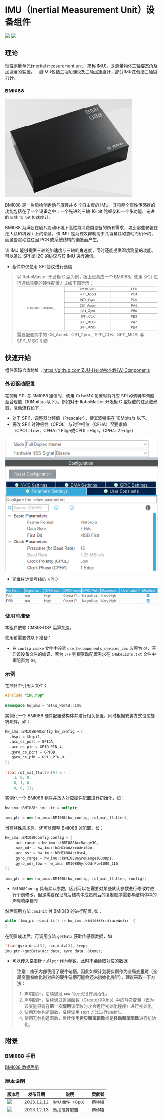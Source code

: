 # IMU（Inertial Measurement Unit）设备组件

<img src = "https://img.shields.io/badge/version-1.0.0-green"><sp> <img src = "https://img.shields.io/badge/author-Caikunzhen-lightgrey">

## 理论

惯性测量单元(Inertial measurement unit，简称 IMU)，是测量物体三轴姿态角及加速度的装置。一般IMU包括三轴陀螺仪及三轴加速度计，部分IMU还包括三轴磁力计。

### BMI088

![image-20231212151943](IMU设备组件.assets/image-20231212151943.png)

BMI088 是一款能检测运动与旋转共 6 个自由度的 IMU。其将两个惯性传感器的功能包括在了一个设备之中：一个先进的三轴 16-bit 陀螺仪和一个多功能、先进的三轴 16-bit 加速度计。

BMI088 为满足在剧烈震动环境下高性能消费类设备的所有需求，如比那些安装在无人机和机器人上的设备。该 IMU 是为有效抑制高于几百赫兹的震动而设计的，而这些震动往往因 PCB 或系统结构的谐振而产生。

该 IMU 能够提供三轴的加速度与三轴的角速度，同时还能提供温度测量的功能。可以通过 SPI 或 I2C 的协议与该 IMU 进行通信。

- 组件中仅使用 SPI 协议进行通信

> 以 RoboMaster 开发板 C 型为例，板上已集成一个 BMI088，使用 `SPI1` 进行通信需要的硬件配置方式如下图所示：
> ![image-20231212152356](IMU设备组件.assets/image-20231212152356.png)
> 需要配置其中的 CS_Accel、CS1_Gyro、SPI1_CLK、SPI1_MOSI 与 SPI1_MISO 引脚

## 快速开始

组件源码仓库地址：<https://github.com/ZJU-HelloWorld/HW-Components>

### 外设驱动配置

在使用 SPI 与 BMI088 通信时，使用 CubeMX 配置时将对应 SPI 的波特率调整至合理值（10Mbits/s 以下）。例如对于 RoboMaster 开发板 C 型板载的红点激光器，驱动流程如下：

* 对于 SPI1，调整器分频值（Prescaler），使其波特率在 10Mbits/s 以下。
* 需改 SPI1 时钟极性（CPOL）与时钟相位（CPHA）至要求值（CPOL=Low，CPHA=1 Edge或CPOL=High，CPHA=2 Edge）

![image-20231212152746](IMU设备组件.assets/image-20231212152746.png)

* 配置片选信号线的 GPIO

![image-20231212153710](IMU设备组件.assets/image-20231212153710.png)

### 使用前准备

本组件依赖 CMSIS-DSP 运算加速。

使用前需要做以下准备：

* 在 `config.cmake` 文件中设置 `use_hwcomponents_devices_imu` 选项为 `ON`，开启该设备文件的编译，若为 `OFF` 则根驱动配置需求在 `CMakeLists.txt` 文件中重配置为 `ON`。

### 示例

在项目中引用头文件：

```cpp
#include "imu.hpp"

namespace hw_imu = hello_world::imu;
```

实例化一个 BMI088 硬件配置结构体并进行相关配置，同时根据安装方式设定旋转矩阵，如：

```cpp
hw_imu::BMI088HWConfig hw_config = {
  .hspi = &hspi1,
  .acc_cs_port = GPIOA,
  .acc_cs_pin = GPIO_PIN_4,
  .gyro_cs_port = GPIOB,
  .gyro_cs_pin = GPIO_PIN_0,
};

float rot_mat_flatten[9] = {
    1, 0, 0,
    0, 1, 0,
    0, 0, 1};
```

实例化一个 BMI088 组件并放入对应硬件配置进行初始化，如：

```cpp
hw_imu::BMI088* imu_ptr = nullptr;

imu_ptr = new hw_imu::BMI088(hw_config, rot_mat_flatten);
```

当有特殊需求时，还可以调整 BMI088 的配置，如：

```cpp
hw_imu::BMI088Config config = {
    .acc_range = hw_imu::kBMI088AccRange3G,
    .acc_odr = hw_imu::kBMI088AccOdr1600,
    .acc_osr = hw_imu::kBMI088AccOsr4,
    .gyro_range = hw_imu::kBMI088GyroRange1000Dps,
    .gyro_odr_fbw = hw_imu::BMI088GyroOdrFbw1000_116,
};

imu_ptr = new hw_imu::BMI088(hw_config, rot_mat_flatten, config);
```

- `BMI088Config` 具有默认参数，因此可以在需要对某些默认参数进行修改时进行个别修改，但是需要保证前后结构体成员前后的复制顺序需要与结构体中的声明顺序相同

然后调用方法 `imuInit` 对 BMI088 的进行配置, 如：

```cpp
while (imu_ptr->imuInit() != hw_imu::kBMI088ErrStateNoErr) {
}
```

在配置成功后，可调用方法 `getData` 获取传感器数据，如：

```cpp
float gyro_data[3], acc_data[3], temp;
imu_ptr->getData(acc_data, gyro_data, &temp);
```

- 可以传入空指针 `nullptr` 作为参数，此时不会读取对应的数据

> **注意：由于内部使用了硬件句柄，因此如果计划将实例作为全局变量时（全局变量初始化时对应的硬件句柄可能会还未初始化完毕），建议采取一下方法：**
>
> 1. 声明指针，后续通过 **`new`** 的方式进行初始化。
> 2. 声明指针，后续通过返回函数（CreateXXXIns）中的静态变量（因为该变量只有在**第一次调用**该函数时才会运行初始化程序）进行初始化。
> 3. 使用无参构造函数，后续调用 **`init`** 方法进行初始化。
> 4. 使用无参构造函数，后续使用**拷贝赋值函数**或是**移动赋值函数**进行初始化。

## 附录

### BMI088 手册

[BMI088 数据手册](IMU设备组件.assets/Bosch-BMI088.pdf)

### 版本说明

| 版本号                                                       | 发布日期   | 说明               | 贡献者 |
| ------------------------------------------------------------ | ---------- | ------------------ | ------ |
| <img src = "https://img.shields.io/badge/version-1.0.0-green"> | 2023.12.12 | IMU 组件（Cpp） | 蔡坤镇 |
| <img src = "https://img.shields.io/badge/version-1.0.1-green"> | 2023.12.13 | 添加旋转配置 | 蔡坤镇 |